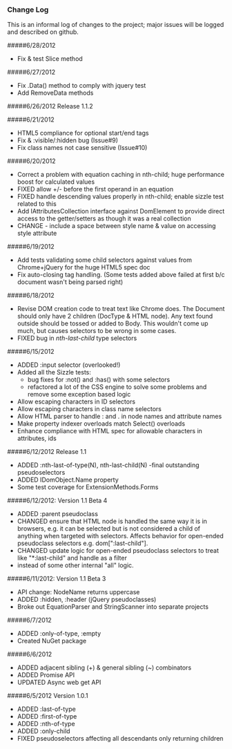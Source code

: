﻿### Change Log

This is an informal log of changes to the project; major issues will be logged and described on github.

#####6/28/2012

- Fix & test Slice method

#####6/27/2012

- Fix .Data() method to comply with jquery test
- Add RemoveData methods

#####6/26/2012 Release 1.1.2

#####6/21/2012

- HTML5 compliance for optional start/end tags
- Fix <input type="hidden"> & :visible/:hidden bug (Issue#9)
- Fix class names not case sensitive (Issue#10)

#####6/20/2012

- Correct a problem with equation caching in nth-child; huge performance boost for calculated values
- FIXED allow +/- before the first operand in an equation
- FIXED handle descending values properly in nth-child; enable sizzle test related to this
- Add IAttributesCollection interface against DomElement to provide direct access to the getter/setters as though it was a real collection
- CHANGE - include a space between style name & value on accessing style attribute

#####6/19/2012

- Add tests validating some child selectors against values from Chrome+jQuery for the huge HTML5 spec doc
- Fix auto-closing tag handling. (Some tests added above failed at first b/c document wasn't being parsed right)


#####6/18/2012

- Revise DOM creation code to treat text like Chrome does. The Document should only have 2 children (DocType & HTML node). Any text found outside should be tossed or added to Body. This wouldn't come up much, but causes selectors to be wrong in some cases.
- FIXED bug in *nth-last-child* type selectors


#####6/15/2012

- ADDED :input selector (overlooked!)
- Added all the Sizzle tests:
	-   bug fixes for :not() and :has() with some selectors
	-   refactored a lot of the CSS engine to solve some problems and remove some exception based logic
- Allow escaping characters in ID selectors
- Allow escaping characters in class name selectors
- Allow HTML parser to handle : and . in node names and attribute names
- Make property indexer overloads match Select() overloads
- Enhance compliance with HTML spec for allowable characters in attributes, ids

#####6/12/2012 Release 1.1

- ADDED :nth-last-of-type(N), nth-last-child(N) -final outstanding pseudoselectors
- ADDED IDomObject.Name property
- Some test coverage for ExtensionMethods.Forms

#####6/12/2012: Version 1.1 Beta 4

- ADDED :parent pseudoclass
- CHANGED ensure that HTML node is handled the same way it is in browsers, e.g. it can be selected but is not considered a child of anything when targeted with selectors. Affects behavior for open-ended pseudoclass selectors e.g. dom[":last-child"].
- CHANGED update logic for open-ended pseudoclass selectors to treat like "*:last-child" and handle as a filter
-    instead of some other internal "all" logic.

#####6/11/2012: Version 1.1 Beta 3

- API change: NodeName returns uppercase
- ADDED :hidden, :header (jQuery pseudoclasses)
- Broke out EquationParser and StringScanner into separate projects

#####6/7/2012

- ADDED :only-of-type, :empty
- Created NuGet package


#####6/6/2012

- ADDED adjacent sibling (+) & general sibling (~) combinators
- ADDED Promise API
- UPDATED Async web get API


#####6/5/2012 Version 1.0.1

- ADDED :last-of-type
- ADDED :first-of-type
- ADDED :nth-of-type
- ADDED :only-child
- FIXED pseudoselectors affecting all descendants only returning children


